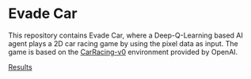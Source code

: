 # Evade Car #

This repository contains Evade Car, where a Deep-Q-Learning based AI agent plays a 2D car racing game by using the pixel data as input.
The game is based on the [CarRacing-v0](https://gym.openai.com/envs/CarRacing-v0/) environment provided by OpenAI.

[Results](https://drive.google.com/drive/folders/1W0x6Fgn366Q5mu1xIpqvJ6Ka0tD6J61V?usp=sharing)
